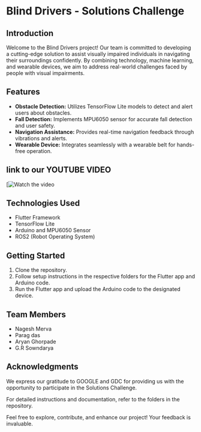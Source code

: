 # Blind Drivers - Solutions Challenge

## Introduction
Welcome to the Blind Drivers project! Our team is committed to developing a cutting-edge solution to assist visually impaired individuals in navigating their surroundings confidently. By combining technology, machine learning, and wearable devices, we aim to address real-world challenges faced by people with visual impairments.

## Features
- **Obstacle Detection:** Utilizes TensorFlow Lite models to detect and alert users about obstacles.
- **Fall Detection:** Implements MPU6050 sensor for accurate fall detection and user safety.
- **Navigation Assistance:** Provides real-time navigation feedback through vibrations and alerts.
- **Wearable Device:** Integrates seamlessly with a wearable belt for hands-free operation.
## link to our YOUTUBE VIDEO 
[![Watch the video](https://www.youtube.com/watch?v=NJTRAVWQiGo)

## Technologies Used
- Flutter Framework
- TensorFlow Lite
- Arduino and MPU6050 Sensor
- ROS2 (Robot Operating System)

## Getting Started
1. Clone the repository.
2. Follow setup instructions in the respective folders for the Flutter app and Arduino code.
3. Run the Flutter app and upload the Arduino code to the designated device.

## Team Members
- Nagesh Merva
- Parag das
- Aryan Ghorpade
- G.R Sowndarya

## Acknowledgments
We express our gratitude to GOOGLE and GDC for providing us with the opportunity to participate in the Solutions Challenge.

For detailed instructions and documentation, refer to the folders in the repository.

Feel free to explore, contribute, and enhance our project! Your feedback is invaluable.

